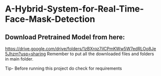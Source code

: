 # A-Hybrid-System-for-Real-Time-Face-Mask-Detection

## Download Pretrained Model from here:

https://drive.google.com/drive/folders/1zBXrqz7ilCPmKWw5W7edRLOo8Je5Jhzm?usp=sharing
Remember to put all the downloaded files and folders in main folder.

Tip- Before running this project do check for requirements
